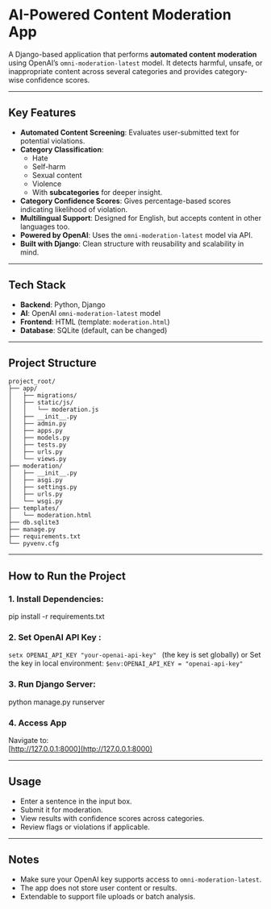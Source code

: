 # AI-Powered Content Moderation App

A Django-based application that performs **automated content moderation** using OpenAI’s `omni-moderation-latest` model. It detects harmful, unsafe, or inappropriate content across several categories and provides category-wise confidence scores.

---

## Key Features

- **Automated Content Screening**: Evaluates user-submitted text for potential violations.
- **Category Classification**:
  - Hate
  - Self-harm
  - Sexual content
  - Violence
  - With **subcategories** for deeper insight.
- **Category Confidence Scores**: Gives percentage-based scores indicating likelihood of violation.
- **Multilingual Support**: Designed for English, but accepts content in other languages too.
- **Powered by OpenAI**: Uses the `omni-moderation-latest` model via API.
- **Built with Django**: Clean structure with reusability and scalability in mind.

---

## Tech Stack

- **Backend**: Python, Django
- **AI**: OpenAI `omni-moderation-latest` model
- **Frontend**: HTML (template: `moderation.html`)
- **Database**: SQLite (default, can be changed)

---

## Project Structure

```
project_root/
├── app/
│   ├── migrations/
│   ├── static/js/
│   │   └── moderation.js
│   ├── __init__.py
│   ├── admin.py
│   ├── apps.py
│   ├── models.py
│   ├── tests.py
│   ├── urls.py
│   └── views.py
├── moderation/
│   ├── __init__.py
│   ├── asgi.py
│   ├── settings.py
│   ├── urls.py
│   └── wsgi.py
├── templates/
│   └── moderation.html
├── db.sqlite3
├── manage.py
├── requirements.txt
└── pyvenv.cfg
```

---

## How to Run the Project

### 1. Install Dependencies:

pip install -r requirements.txt

### 2. Set OpenAI API Key :

```setx OPENAI_API_KEY "your-openai-api-key" ``` (the key is set globally) or Set the key in local environment: ```$env:OPENAI_API_KEY = "openai-api-key"```

### 3. Run Django Server:

python manage.py runserver

### 4. Access App

Navigate to:  
[http://127.0.0.1:8000](http://127.0.0.1:8000)

---

## Usage

- Enter a sentence in the input box.
- Submit it for moderation.
- View results with confidence scores across categories.
- Review flags or violations if applicable.

---

## Notes

- Make sure your OpenAI key supports access to `omni-moderation-latest`.
- The app does not store user content or results.
- Extendable to support file uploads or batch analysis.
